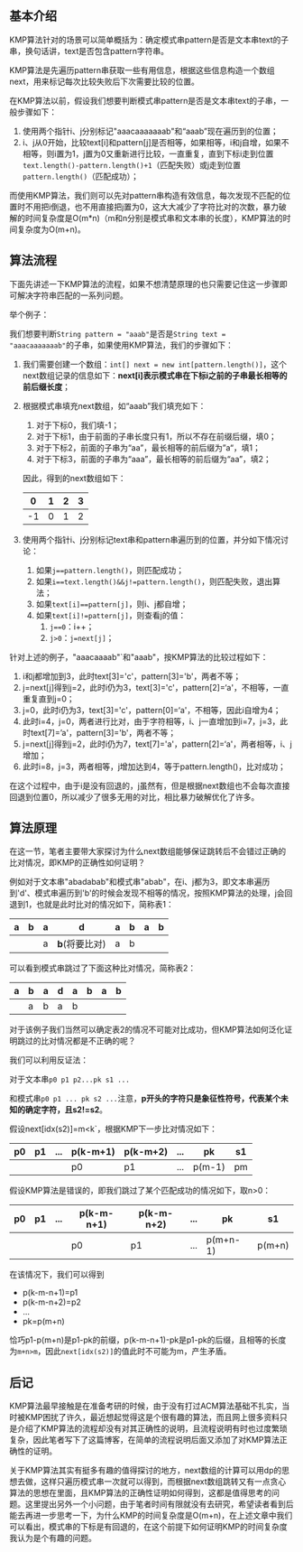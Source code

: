## 基本介绍

KMP算法针对的场景可以简单概括为：确定模式串pattern是否是文本串text的子串，换句话讲，text是否包含pattern字符串。

KMP算法是先遍历pattern串获取一些有用信息，根据这些信息构造一个数组next，用来标记每次比较失败后下次需要比较的位置。

在KMP算法以前，假设我们想要判断模式串pattern是否是文本串text的子串，一般步骤如下：

1. 使用两个指针i、j分别标记"aaacaaaaaaab"和“aaab”现在遍历到的位置；
2. i、j从0开始，比较text[i]和pattern[j]是否相等，如果相等，i和j自增，如果不相等，则i置为1，j置为0又重新进行比较，一直重复，直到下标i走到位置`text.length()-pattern.length()+1`（匹配失败）或j走到位置`pattern.length()`（匹配成功）；

而使用KMP算法，我们则可以先对pattern串构造有效信息，每次发现不匹配的位置时不用把i倒退，也不用直接把j置为0，这大大减少了字符比对的次数，暴力破解的时间复杂度是O(m*n)（m和n分别是模式串和文本串的长度），KMP算法的时间复杂度为O(m+n)。

## 算法流程

下面先讲述一下KMP算法的流程，如果不想清楚原理的也只需要记住这一步骤即可解决字符串匹配的一系列问题。

举个例子：

我们想要判断`String pattern = "aaab"`是否是`String text = "aaacaaaaaaab"`的子串，如果使用KMP算法，我们的步骤如下：

1. 我们需要创建一个数组：`int[] next = new int[pattern.length()]`，这个next数组记录的信息如下：**next[i]表示模式串在下标i之前的子串最长相等的前后缀长度**；

2. 根据模式串填充next数组，如“aaab”我们填充如下：

   1. 对于下标0，我们填-1；
   2. 对于下标1，由于前面的子串长度只有1，所以不存在前缀后缀，填0；
   3. 对于下标2，前面的子串为“aa”，最长相等的前后缀为”a“，填1；
   4. 对于下标3，前面的子串为“aaa”，最长相等的前后缀为“aa”，填2；

   因此，得到的next数组如下：

   | 0    | 1    | 2    | 3    |
   | ---- | ---- | ---- | ---- |
   | -1   | 0    | 1    | 2    |

3. 使用两个指针i、j分别标记text串和pattern串遍历到的位置，并分如下情况讨论：

   1. 如果`j==pattern.length()`，则匹配成功；
   2. 如果`i==text.length()&&j!=pattern.length()`，则匹配失败，退出算法；
   3. 如果`text[i]==pattern[j]`，则i、j都自增；
   4. 如果`text[i]!=pattern[j]`，则查看j的值：
      1. `j==0`：i++；
      2. `j>0`：`j=next[j]`；

针对上述的例子，"aaacaaaab"`和"aaab"，按KMP算法的比较过程如下：

1. i和j都增加到3，此时text[3]='c'，pattern[3]='b'，两者不等；
2. j=next[j]得到j=2，此时i仍为3，text[3]='c'，pattern[2]=‘a'，不相等，一直重复直到j=0；
3. j=0，此时i仍为3，text[3]='c'，pattern[0]=‘a'，不相等，因此i自增为4；
4. 此时i=4，j=0，两者进行比对，由于字符相等，i、j一直增加到i=7，j=3，此时text[7]=’a'，pattern[3]='b'，两者不等；
5. j=next[j]得到j=2，此时i仍为7，text[7]='a'，pattern[2]=‘a'，两者相等，i、j增加；
6. 此时i=8，j=3，两者相等，j增加达到4，等于pattern.length()，比对成功；

在这个过程中，由于i是没有回退的，j虽然有，但是根据next数组也不会每次直接回退到位置0，所以减少了很多无用的对比，相比暴力破解优化了许多。

## 算法原理

在这一节，笔者主要带大家探讨为什么next数组能够保证跳转后不会错过正确的比对情况，即KMP的正确性如何证明？

例如对于文本串"abadabab"和模式串"abab"，在i、j都为3，即文本串遍历到'd'、模式串遍历到'b'的时候会发现不相等的情况，按照KMP算法的处理，j会回退到1，也就是此时比对的情况如下，简称表1：

| a    | b    | a    | d               | a    | b    | a    | b    |
| ---- | ---- | ---- | --------------- | ---- | ---- | ---- | ---- |
|      |      | a    | **b**(将要比对) | a    | b    |      |      |

可以看到模式串跳过了下面这种比对情况，简称表2：

| a    | b    | a    | d    | a    | b    | a    | b    |
| ---- | ---- | ---- | ---- | ---- | ---- | ---- | ---- |
|      | a    | b    | a    | b    |      |      |      |

对于该例子我们当然可以确定表2的情况不可能对比成功，但KMP算法如何泛化证明跳过的比对情况都是不正确的呢？

我们可以利用反证法：

对于文本串`p0 p1 p2...pk s1 ...`

和模式串`p0 p1 ... pk s2 ...`注意，**p开头的字符只是象征性符号，代表某个未知的确定字符，且s2!=s2**。

假设next[idx(s2)]=m<k`，根据KMP下一步比对情况如下：

| p0   | p1   | ...  | p(k-m+1) | p(k-m+2) | ...  | pk     | s1   |
| ---- | ---- | ---- | -------- | -------- | ---- | ------ | ---- |
|      |      |      | p0       | p1       | ...  | p(m-1) | pm   |

假设KMP算法是错误的，即我们跳过了某个匹配成功的情况如下，取n>0：

| p0   | p1   | ...  | p(k-m-n+1) | p(k-m-n+2) | ...  | pk       | s1     |
| ---- | ---- | ---- | ---------- | ---------- | ---- | -------- | ------ |
|      |      |      | p0         | p1         | ...  | p(m+n-1) | p(m+n) |

在该情况下，我们可以得到

- p(k-m-n+1)=p1
- p(k-m-n+2)=p2
- ...
- pk=p(m+n)

恰巧p1-p(m+n)是p1-pk的前缀，p(k-m-n+1)-pk是p1-pk的后缀，且相等的长度为`m+n>m`，因此`next[idx(s2)]`的值此时不可能为m，产生矛盾。

## 后记

KMP算法最早接触是在准备考研的时候，由于没有打过ACM算法基础不扎实，当时被KMP困扰了许久，最近想起觉得这是个很有趣的算法，而且网上很多资料只是介绍了KMP算法的流程却没有对其正确性的说明，且流程说明有时也过度繁琐复杂，因此笔者写下了这篇博客，在简单的流程说明后面又添加了对KMP算法正确性的证明。

关于KMP算法其实有挺多有趣的值得探讨的地方，next数组的计算可以用dp的思想去做，这样只遍历模式串一次就可以得到，而根据next数组跳转又有一点贪心算法的思想在里面，且KMP算法的正确性证明如何得到，这都是值得思考的问题。这里提出另外一个小问题，由于笔者时间有限就没有去研究，希望读者看到后能去再进一步思考一下，为什么KMP的时间复杂度是O(m+n)，在上述文章中我们可以看出，模式串的下标是有回退的，在这个前提下如何证明KMP的时间复杂度我认为是个有趣的问题。